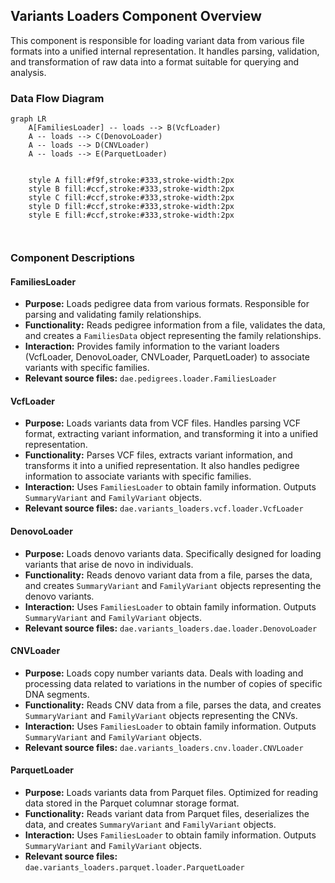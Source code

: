## Variants Loaders Component Overview

This component is responsible for loading variant data from various file formats into a unified internal representation. It handles parsing, validation, and transformation of raw data into a format suitable for querying and analysis.

### Data Flow Diagram

```mermaid
graph LR
    A[FamiliesLoader] -- loads --> B(VcfLoader) 
    A -- loads --> C(DenovoLoader)
    A -- loads --> D(CNVLoader)
    A -- loads --> E(ParquetLoader)


    style A fill:#f9f,stroke:#333,stroke-width:2px
    style B fill:#ccf,stroke:#333,stroke-width:2px
    style C fill:#ccf,stroke:#333,stroke-width:2px
    style D fill:#ccf,stroke:#333,stroke-width:2px
    style E fill:#ccf,stroke:#333,stroke-width:2px



```

### Component Descriptions

#### FamiliesLoader

*   **Purpose:** Loads pedigree data from various formats. Responsible for parsing and validating family relationships.
*   **Functionality:** Reads pedigree information from a file, validates the data, and creates a `FamiliesData` object representing the family relationships.
*   **Interaction:** Provides family information to the variant loaders (VcfLoader, DenovoLoader, CNVLoader, ParquetLoader) to associate variants with specific families.
*   **Relevant source files:** `dae.pedigrees.loader.FamiliesLoader`

#### VcfLoader

*   **Purpose:** Loads variants data from VCF files. Handles parsing VCF format, extracting variant information, and transforming it into a unified representation.
*   **Functionality:** Parses VCF files, extracts variant information, and transforms it into a unified representation. It also handles pedigree information to associate variants with specific families.
*   **Interaction:** Uses `FamiliesLoader` to obtain family information. Outputs `SummaryVariant` and `FamilyVariant` objects.
*   **Relevant source files:** `dae.variants_loaders.vcf.loader.VcfLoader`

#### DenovoLoader

*   **Purpose:** Loads denovo variants data. Specifically designed for loading variants that arise de novo in individuals.
*   **Functionality:** Reads denovo variant data from a file, parses the data, and creates `SummaryVariant` and `FamilyVariant` objects representing the denovo variants.
*   **Interaction:** Uses `FamiliesLoader` to obtain family information. Outputs `SummaryVariant` and `FamilyVariant` objects.
*   **Relevant source files:** `dae.variants_loaders.dae.loader.DenovoLoader`

#### CNVLoader

*   **Purpose:** Loads copy number variants data. Deals with loading and processing data related to variations in the number of copies of specific DNA segments.
*   **Functionality:** Reads CNV data from a file, parses the data, and creates `SummaryVariant` and `FamilyVariant` objects representing the CNVs.
*   **Interaction:** Uses `FamiliesLoader` to obtain family information. Outputs `SummaryVariant` and `FamilyVariant` objects.
*   **Relevant source files:** `dae.variants_loaders.cnv.loader.CNVLoader`

#### ParquetLoader

*   **Purpose:** Loads variants data from Parquet files. Optimized for reading data stored in the Parquet columnar storage format.
*   **Functionality:** Reads variant data from Parquet files, deserializes the data, and creates `SummaryVariant` and `FamilyVariant` objects.
*   **Interaction:** Uses `FamiliesLoader` to obtain family information. Outputs `SummaryVariant` and `FamilyVariant` objects.
*   **Relevant source files:** `dae.variants_loaders.parquet.loader.ParquetLoader`